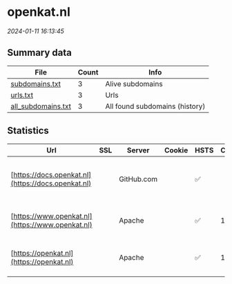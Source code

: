# openkat.nl
*2024-01-11 16:13:45*
## Summary data
| File       | Count | Info |
|------------|-------|------|
|[subdomains.txt](/data/openkat.nl/subdomains.txt)|3|Alive subdomains|
|[urls.txt](/data/openkat.nl/urls.txt)|3|Urls|
|[all_subdomains.txt](/data/openkat.nl/all_subdomains.txt)|3|All found subdomains (history)|
## Statistics
| Url | SSL | Server | Cookie | HSTS | CSP | XFO | XXP | RP | Tech |Title |
|------------|-------|------|------|------|------|------|------|------|------|------|
|[https://docs.openkat.nl](https://docs.openkat.nl)| |GitHub.com| |:white_check_mark: | | | | 3:white_check_mark: |Fastly GitHub Pages HSTS Varnish|Welcome to the O...|
|[https://www.openkat.nl](https://www.openkat.nl)| |Apache| |:white_check_mark: | 1:white_check_mark: | | 3:white_check_mark: |Apache HTTP Server HSTS|301 Moved Perman...|
|[https://openkat.nl](https://openkat.nl)| |Apache| |:white_check_mark: | 1:white_check_mark: | | 3:white_check_mark: |Apache HTTP Server HSTS|OpenKat Kwetsbaa...|